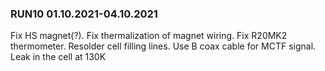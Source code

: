 ### RUN10 01.10.2021-04.10.2021

Fix HS magnet(?). Fix thermalization of magnet wiring. Fix R20MK2
thermometer. Resolder cell filling lines. Use B coax cable for MCTF signal.
Leak in the cell at 130K
